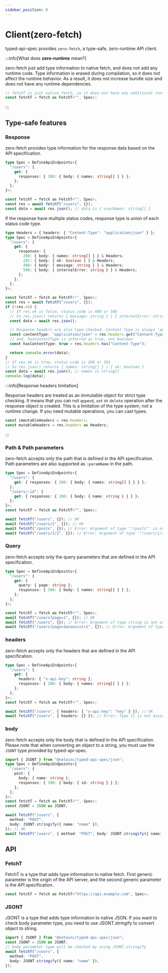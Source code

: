 ```yaml
---
sidebar_position: 0
---
```


# Client(zero-fetch)

typed-api-spec provides `zero-fetch`, a type-safe, zero-runtime API client.

:::info[What does **zero-runtime** mean?]

zero-fetch just add type information to native fetch, and does not add any runtime code.
Type information is erased during compilation, so it does not affect the runtime behavior.
As a result, it does not increase bundle size and does not have any runtime dependencies.

```typescript
// fetchT is just native fetch, so it does not have any additional runtime dependencies
const fetchT = fetch as FetchT<"", Spec>;
```

:::

## Type-safe features

### Response

zero-fetch provides type information for the response data based on the API specification.

```typescript
type Spec = DefineApiEndpoints<{
  "/users": {
    get: {
      responses: { 200: { body: { names: string[] } } };
    };
  };
}>;

const fetchT = fetch as FetchT<"", Spec>;
const res = await fetchT("/users", {});
const data = await res.json(); // data is { userNames: string[] }
```

If the response have multiple status codes, response type is union of each status code type.

```typescript
type Headers = { headers: { "Content-Type": "application/json" } };
type Spec = DefineApiEndpoints<{
  "/users": {
    get: {
      responses: {
        200: { body: { names: string[] } } & Headers;
        201: { body: { ok: boolean } } & Headers;
        400: { body: { message: string } } & Headers;
        500: { body: { internalError: string } } & Headers;
      };
    };
  };
}>;

const fetchT = fetch as FetchT<"", Spec>;
const res = await fetchT("/users", {});
if (!res.ok) {
  // If res.ok is false, status code is 400 or 500
  // So res.json() returns { message: string } | { internalError: string }
  const data = await res.json();

  // Response headers are also type-checked. Content-Type is always 'application/json'
  const contentType: "application/json" = res.headers.get("Content-Type");
  // and, hasContentType is inferred as true, not boolean
  const hasContentType: true = res.headers.has("Content-Type");

  return console.error(data);
}
// If res.ok is true, status code is 200 or 201
// So res.json() returns { names: string[] } | { ok: boolean }
const data = await res.json(); // names is string[]
console.log(data);
```

:::info[Response headers limitation]

Response headers are treated as an immutable object for strict type checking.
It means that you can not `append`, `set` or `delete` operation after the response object is created.
This is a limitation of the type system, not a runtime change. If you need mutable operations, you can cast types.

```typescript
const immutableHeaders = res.headers;
const mutableHeaders = res.headers as Headers;
```

:::

### Path & Path parameters

zero-fetch accepts only the path that is defined in the API specification.
Path parameters are also supported as `:paramName` in the path.

```typescript
type Spec = DefineApiEndpoints<{
  "/users": {
    get: { responses: { 200: { body: { names: string[] } } } };
  };
  "/users/:id": {
    get: { responses: { 200: { body: { name: string } } } };
  };
}>;
const fetchT = fetch as FetchT<"", Spec>;

await fetchT("/users", {}); // OK
await fetchT("/users/1", {}); // OK
await fetchT("/posts", {}); // Error: Argument of type '"/posts"' is not assignable to parameter of type '"/users" | "/users/:id"'.
await fetchT("/users/1/2", {}); // Error: Argument of type '"/users/1/2"' is not assignable to parameter of type '"/users" | "/users/:id"'.
```

### Query

zero-fetch accepts only the query parameters that are defined in the API specification.

```typescript
type Spec = DefineApiEndpoints<{
  "/users": {
    get: {
      query: { page: string };
      responses: { 200: { body: { names: string[] } } };
    };
  };
}>;

const fetchT = fetch as FetchT<"", Spec>;
await fetchT("/users?page=1", {}); // OK
await fetchT("/users", {}); // Error: Argument of type string is not assignable to parameter of type MissingQueryError<"page">
await fetchT("/users?page=1&noexist=1", {}); // Error: Argument of type string is not assignable to parameter of type ExcessiveQueryError<"noexist">
```

### headers

zero-fetch accepts only the headers that are defined in the API specification.

```typescript
type Spec = DefineApiEndpoints<{
  "/users": {
    get: {
      headers: { "x-api-key": string };
      responses: { 200: { body: { names: string[] } } };
    };
  };
}>;
const fetchT = fetch as FetchT<"", Spec>;

await fetchT("/users", { headers: { "x-api-key": "key" } }); // OK
await fetchT("/users", { headers: {} }); // Error: Type {} is not assignable to type '{ "x-api-key": string; }'.
```

### body

zero-fetch accepts only the body that is defined in the API specification.  
Please note that when converting an object to a string, you must use the `JSONT` type provided by typed-api-spec.

```typescript
import { JSONT } from "@notainc/typed-api-spec/json";
type Spec = DefineApiEndpoints<{
  "/users": {
    post: {
      body: { name: string };
      responses: { 200: { body: { id: string } } };
    };
  };
}>;
const fetchT = fetch as FetchT<"", Spec>;
const JSONT = JSON as JSONT;

await fetchT("/users", {
  method: "POST",
  body: JSONT.stringify({ name: "name" }),
}); // OK
await fetchT("/users", { method: "POST", body: JSONT.stringify({ name: 1 }) }); // Error: Type TypedString<{ userName: number; }> is not assignable to type TypedString<{ userName: string; }>
```

## API

### FetchT

FetchT is a type that adds type information to native fetch.
First generic parameter is the origin of the API server, and the second generic parameter is the API specification.

```typescript
const fetchT = fetch as FetchT<"https://api.example.com", Spec>;
```

### JSONT

JSONT is a type that adds type information to native JSON.
If you want to check body parameter type, you need to use JSONT.stringify to convert object to string.

```typescript
import { JSONT } from "@notainc/typed-api-spec/json";
const JSONT = JSON as JSONT;
// body parameter type will be checked by using JSONT.stringify
await fetchT("/users", {
  method: "POST",
  body: JSONT.stringify({ name: "name" }),
});
```
